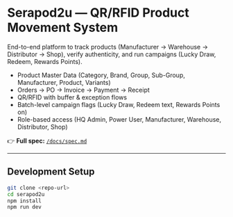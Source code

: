 # Serapod2u — QR/RFID Product Movement System

End-to-end platform to track products (Manufacturer → Warehouse → Distributor → Shop), verify authenticity, and run campaigns (Lucky Draw, Redeem, Rewards Points).

- Product Master Data (Category, Brand, Group, Sub-Group, Manufacturer, Product, Variants)
- Orders → PO → Invoice → Payment → Receipt
- QR/RFID with buffer & exception flows
- Batch-level campaign flags (Lucky Draw, Redeem text, Rewards Points on)
- Role-based access (HQ Admin, Power User, Manufacturer, Warehouse, Distributor, Shop)

👉 **Full spec:** [`/docs/spec.md`](./docs/spec.md)

---

## Development Setup

```bash
git clone <repo-url>
cd serapod2u
npm install
npm run dev

